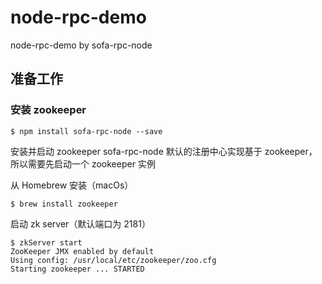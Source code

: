 # node-rpc-demo
node-rpc-demo by sofa-rpc-node


## 准备工作

### 安装 zookeeper
```
$ npm install sofa-rpc-node --save
```

安装并启动 zookeeper
sofa-rpc-node 默认的注册中心实现基于 zookeeper，所以需要先启动一个 zookeeper 实例


从 Homebrew 安装（macOs）
```
$ brew install zookeeper
```
启动 zk server（默认端口为 2181）

```
$ zkServer start
ZooKeeper JMX enabled by default
Using config: /usr/local/etc/zookeeper/zoo.cfg
Starting zookeeper ... STARTED
```
